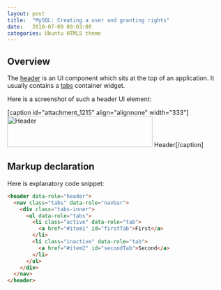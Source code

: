 ```yaml
---
layout: post
title:  "MySQL: Creating a user and granting rights"
date:   2010-07-09 09:03:00
categories: Ubuntu HTML5 theme
---
```


<h2>Overview</h2>

The <a href="http://design.ubuntu.com/apps/building-blocks/header">header</a> is an UI component which sits at the top of an application. It usually contains a <a href="http://design.ubuntu.com/apps/building-blocks/tabs">tabs</a> container widget.

Here is a screenshot of such a header UI element:

[caption id="attachment_1215" align="alignnone" width="333"]<a href="http://daniel-beck.org/wp-content/uploads/Header.png"><img src="http://daniel-beck.org/wp-content/uploads/Header.png" alt="Header" width="333" height="71" class="size-full wp-image-1215" /></a> Header[/caption]

<h2>Markup declaration</h2>

Here is explanatory code snippet:

```html
<header data-role="header">
  <nav class="tabs" data-role="navbar">
    <div class="tabs-inner">
      <ul data-role="tabs">
        <li class="active" data-role="tab">
          <a href="#item1" id="firstTab">First</a>
        </li>
        <li class="inactive" data-role="tab">
          <a href="#item2" id="secondTab">Second</a>
        </li>
      </ul>
    </div>
  </nav>
</header>
```